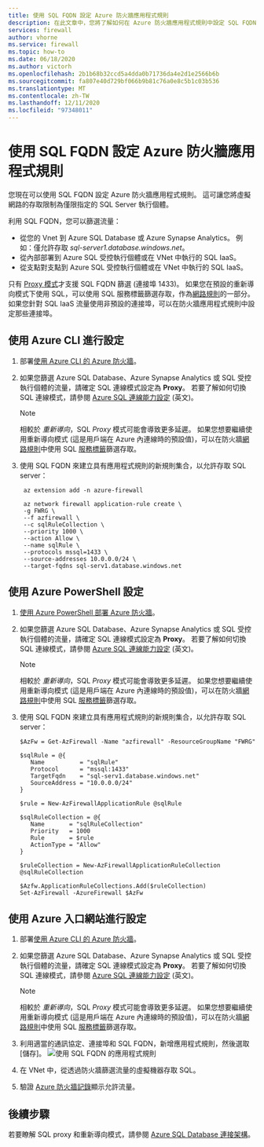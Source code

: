 ```yaml
---
title: 使用 SQL FQDN 設定 Azure 防火牆應用程式規則
description: 在此文章中，您將了解如何在 Azure 防火牆應用程式規則中設定 SQL FQDN。
services: firewall
author: vhorne
ms.service: firewall
ms.topic: how-to
ms.date: 06/18/2020
ms.author: victorh
ms.openlocfilehash: 2b1b68b32ccd5a4dda0b71736da4e2d1e2566b6b
ms.sourcegitcommit: fa807e40d729bf066b9b81c76a0e8c5b1c03b536
ms.translationtype: MT
ms.contentlocale: zh-TW
ms.lasthandoff: 12/11/2020
ms.locfileid: "97348011"
---
```

# <a name="configure-azure-firewall-application-rules-with-sql-fqdns"></a>使用 SQL FQDN 設定 Azure 防火牆應用程式規則

您現在可以使用 SQL FQDN 設定 Azure 防火牆應用程式規則。 這可讓您將虛擬網路的存取限制為僅限指定的 SQL Server 執行個體。

利用 SQL FQDN，您可以篩選流量：

- 從您的 Vnet 到 Azure SQL Database 或 Azure Synapse Analytics。 例如：僅允許存取 *sql-server1.database.windows.net*。
- 從內部部署到 Azure SQL 受控執行個體或在 VNet 中執行的 SQL IaaS。
- 從支點對支點到 Azure SQL 受控執行個體或在 VNet 中執行的 SQL IaaS。

只有 [Proxy 模式](../azure-sql/database/connectivity-architecture.md#connection-policy)才支援 SQL FQDN 篩選 (連接埠 1433)。 如果您在預設的重新導向模式下使用 SQL，可以使用 SQL 服務標籤篩選存取，作為[網路規則](features.md#network-traffic-filtering-rules)的一部分。
如果您針對 SQL IaaS 流量使用非預設的連接埠，可以在防火牆應用程式規則中設定那些連接埠。

## <a name="configure-using-azure-cli"></a>使用 Azure CLI 進行設定

1. 部署[使用 Azure CLI 的 Azure 防火牆](deploy-cli.md)。
2. 如果您篩選 Azure SQL Database、Azure Synapse Analytics 或 SQL 受控執行個體的流量，請確定 SQL 連線模式設定為 **Proxy**。 若要了解如何切換 SQL 連線模式，請參閱 [Azure SQL 連線能力設定](../azure-sql/database/connectivity-settings.md#change-the-connection-policy-via-the-azure-cli) \(英文\)。

   > [!NOTE]
   > 相較於 *重新導向*，SQL *Proxy* 模式可能會導致更多延遲。 如果您想要繼續使用重新導向模式 (這是用戶端在 Azure 內連線時的預設值)，可以在防火牆[網路規則](tutorial-firewall-deploy-portal.md#configure-a-network-rule)中使用 SQL [服務標籤](service-tags.md)篩選存取。

3. 使用 SQL FQDN 來建立具有應用程式規則的新規則集合，以允許存取 SQL server：

   ```azurecli
    az extension add -n azure-firewall
    
    az network firewall application-rule create \ 
    -g FWRG \
    --f azfirewall \ 
    --c sqlRuleCollection \
    --priority 1000 \
    --action Allow \
    --name sqlRule \
    --protocols mssql=1433 \
    --source-addresses 10.0.0.0/24 \
    --target-fqdns sql-serv1.database.windows.net
   ```

## <a name="configure-using-azure-powershell"></a>使用 Azure PowerShell 設定

1. [使用 Azure PowerShell 部署 Azure 防火牆](deploy-ps.md)。
2. 如果您篩選 Azure SQL Database、Azure Synapse Analytics 或 SQL 受控執行個體的流量，請確定 SQL 連線模式設定為 **Proxy**。 若要了解如何切換 SQL 連線模式，請參閱 [Azure SQL 連線能力設定](../azure-sql/database/connectivity-settings.md#change-the-connection-policy-via-the-azure-cli) \(英文\)。

   > [!NOTE]
   > 相較於 *重新導向*，SQL *Proxy* 模式可能會導致更多延遲。 如果您想要繼續使用重新導向模式 (這是用戶端在 Azure 內連線時的預設值)，可以在防火牆[網路規則](tutorial-firewall-deploy-portal.md#configure-a-network-rule)中使用 SQL [服務標籤](service-tags.md)篩選存取。

3. 使用 SQL FQDN 來建立具有應用程式規則的新規則集合，以允許存取 SQL server：

   ```azurepowershell
   $AzFw = Get-AzFirewall -Name "azfirewall" -ResourceGroupName "FWRG"
    
   $sqlRule = @{
      Name          = "sqlRule"
      Protocol      = "mssql:1433" 
      TargetFqdn    = "sql-serv1.database.windows.net"
      SourceAddress = "10.0.0.0/24"
   }
    
   $rule = New-AzFirewallApplicationRule @sqlRule
    
   $sqlRuleCollection = @{
      Name       = "sqlRuleCollection" 
      Priority   = 1000 
      Rule       = $rule
      ActionType = "Allow"
   }
    
   $ruleCollection = New-AzFirewallApplicationRuleCollection @sqlRuleCollection
    
   $Azfw.ApplicationRuleCollections.Add($ruleCollection)    
   Set-AzFirewall -AzureFirewall $AzFw    
   ```

## <a name="configure-using-the-azure-portal"></a>使用 Azure 入口網站進行設定
1. 部署[使用 Azure CLI 的 Azure 防火牆](deploy-cli.md)。
2. 如果您篩選 Azure SQL Database、Azure Synapse Analytics 或 SQL 受控執行個體的流量，請確定 SQL 連線模式設定為 **Proxy**。 若要了解如何切換 SQL 連線模式，請參閱 [Azure SQL 連線能力設定](../azure-sql/database/connectivity-settings.md#change-the-connection-policy-via-the-azure-cli) \(英文\)。  

   > [!NOTE]
   > 相較於 *重新導向*，SQL *Proxy* 模式可能會導致更多延遲。 如果您想要繼續使用重新導向模式 (這是用戶端在 Azure 內連線時的預設值)，可以在防火牆[網路規則](tutorial-firewall-deploy-portal.md#configure-a-network-rule)中使用 SQL [服務標籤](service-tags.md)篩選存取。
3. 利用適當的通訊協定、連接埠和 SQL FQDN，新增應用程式規則，然後選取 [儲存]。
   ![使用 SQL FQDN 的應用程式規則](media/sql-fqdn-filtering/application-rule-sql.png)
4. 在 VNet 中，從透過防火牆篩選流量的虛擬機器存取 SQL。 
5. 驗證 [Azure 防火牆記錄](log-analytics-samples.md)顯示允許流量。

## <a name="next-steps"></a>後續步驟

若要瞭解 SQL proxy 和重新導向模式，請參閱 [Azure SQL Database 連接架構](../azure-sql/database/connectivity-architecture.md)。